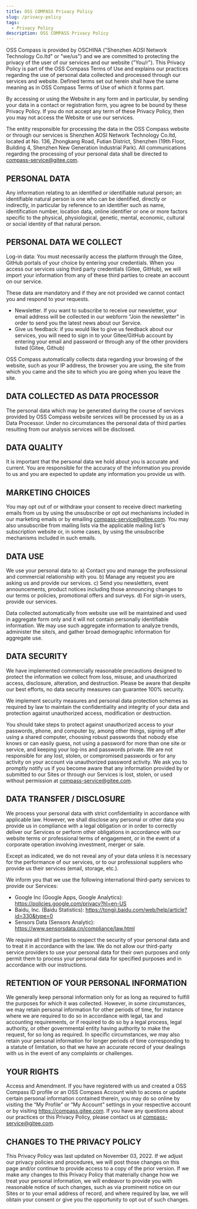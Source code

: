 ```yaml
---
title: OSS COMPASS Privacy Policy
slug: /privacy-policy
tags:
  - Privacy Policy
description: OSS COMPASS Privacy Policy
---
```


OSS Compass is provided by OSCHINA ("Shenzhen AOSI Network Technology Co.ltd" or "we/us") and we are committed to protecting the privacy of the user of our services and our website ("You/r"). This Privacy Policy is part of the OSS Compass Terms of Use and explains our practices regarding the use of personal data collected and processed through our services and website. Defined terms set out herein shall have the same meaning as in OSS Compass Terms of Use of which it forms part.

By accessing or using the Website in any form and in particular, by sending your data in a contact or registration form, you agree to be bound by these Privacy Policy. If you do not accept any term of these Privacy Policy, then you may not access the Website or use our services.

The entity responsible for processing the data in the OSS Compass website or through our services is Shenzhen AOSI Network Technology Co.ltd, located at No. 136, Zhongkang Road, Futian District, Shenzhen (19th Floor, Building 4, Shenzhen New Generation Industrial Park). All communications regarding the processing of your personal data shall be directed to compass-service@gitee.com.

## PERSONAL DATA

Any information relating to an identified or identifiable natural person; an identifiable natural person is one who can be identified, directly or indirectly, in particular by reference to an identifier such as name, identification number, location data, online identifier or one or more factors specific to the physical, physiological, genetic, mental, economic, cultural or social identity of that natural person.

## PERSONAL DATA WE COLLECT

Log-in data: You must necessarily access the platform through the Gitee, GitHub portals of your choice by entering your credentials. When you access our services using third party credentials (Gitee, GitHub), we will import your information from any of these third parties to create an account on our service.

These data are mandatory and if they are not provided we cannot contact you and respond to your requests.

- Newsletter. If you want to subscribe to receive our newsletter, your email address will be collected in our webform "Join the newsletter" in order to send you the latest news about our Service.
- Give us feedback: if you would like to give us feedback about our services, you will need to sign in to your Gitee/GitHub account by entering your email and password or through any of the other providers listed (Gitee, Github)

OSS Compass automatically collects data regarding your browsing of the website, such as your IP address, the browser you are using, the site from which you came and the site to which you are going when you leave the site.

## DATA COLLECTED AS DATA PROCESSOR

The personal data which may be generated during the course of services provided by OSS Compass website services will be processed by us as a Data Processor. Under no circumstances the personal data of third parties resulting from our analysis services will be disclosed.

## DATA QUALITY

It is important that the personal data we hold about you is accurate and current. You are responsible for the accuracy of the information you provide to us and you are expected to update any information you provide us with.

## MARKETING CHOICES

You may opt out of or withdraw your consent to receive direct marketing emails from us by using the unsubscribe or opt out mechanisms included in our marketing emails or by emailing compass-service@gitee.com. You may also unsubscribe from mailing lists via the applicable mailing list's subscription website or, in some cases, by using the unsubscribe mechanisms included in such emails.

## DATA USE

We use your personal data to: a) Contact you and manage the professional and commercial relationship with you. b) Manage any request you are asking us and provide our services. c) Send you newsletters, event announcements, product notices including those announcing changes to our terms or policies, promotional offers and surveys. d) For sign-in users, provide our services.

Data collected automatically from website use will be maintained and used in aggregate form only and it will not contain personally identifiable information. We may use such aggregate information to analyze trends, administer the site/s, and gather broad demographic information for aggregate use.

## DATA SECURITY

We have implemented commercially reasonable precautions designed to protect the information we collect from loss, misuse, and unauthorized access, disclosure, alteration, and destruction. Please be aware that despite our best efforts, no data security measures can guarantee 100% security.

We implement security measures and personal data protection schemes as required by law to maintain the confidentiality and integrity of your data and protection against unauthorized access, modification or destruction.

You should take steps to protect against unauthorized access to your passwords, phone, and computer by, among other things, signing off after using a shared computer, choosing robust passwords that nobody else knows or can easily guess, not using a password for more than one site or service, and keeping your log-ins and passwords private. We are not responsible for any lost, stolen, or compromised passwords or for any activity on your account via unauthorized password activity. We ask you to promptly notify us if you become aware that any information provided by or submitted to our Sites or through our Services is lost, stolen, or used without permission at compass-service@gitee.com.

## DATA TRANSFER / DISCLOSURE

We process your personal data with strict confidentiality in accordance with applicable law. However, we shall disclose any personal or other data you provide us in compliance with a legal obligation or in order to correctly deliver our Services or perform other obligations in accordance with our website terms or professional terms of engagement, or in the event of a corporate operation involving investment, merger or sale.

Except as indicated, we do not reveal any of your data unless it is necessary for the performance of our services, or to our professional suppliers who provide us their services (email, storage, etc.).

We inform you that we use the following international third-party services to provide our Services:

- Google Inc (Google Apps, Google Analytics): <https://policies.google.com/privacy?hl=en-US>
- Baidu, Inc. (Baidu Statistics): <https://tongji.baidu.com/web/help/article?id=330&type=0>
- Sensors Data (Sensors Analytic): <https://www.sensorsdata.cn/compliance/law.html>

We require all third parties to respect the security of your personal data and to treat it in accordance with the law. We do not allow our third-party service providers to use your personal data for their own purposes and only permit them to process your personal data for specified purposes and in accordance with our instructions.

## RETENTION OF YOUR PERSONAL INFORMATION

We generally keep personal information only for as long as required to fulfill the purposes for which it was collected. However, in some circumstances, we may retain personal information for other periods of time, for instance where we are required to do so in accordance with legal, tax and accounting requirements, or if required to do so by a legal process, legal authority, or other governmental entity having authority to make the request, for so long as required. In specific circumstances, we may also retain your personal information for longer periods of time corresponding to a statute of limitation, so that we have an accurate record of your dealings with us in the event of any complaints or challenges.

## YOUR RIGHTS

Access and Amendment. If you have registered with us and created a OSS Compass  ID profile or an OSS Compass Account wish to access or update certain personal information contained therein, you may do so online by visiting the “My Profile” or “My Account” settings in your respective account or by visiting <https://compass.gitee.com>. If you have any questions about our practices or this Privacy Policy, please contact us at compass-service@gitee.com.

## CHANGES TO THE PRIVACY POLICY

This Privacy Policy was last updated on November 03, 2022. If we adjust our privacy policies and procedures, we will post those changes on this page and/or continue to provide access to a copy of the prior version. If we make any changes to this Privacy Policy that materially change how we treat your personal information, we will endeavor to provide you with reasonable notice of such changes, such as via prominent notice on our Sites or to your email address of record, and where required by law, we will obtain your consent or give you the opportunity to opt out of such changes.
